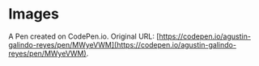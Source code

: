 # Images

A Pen created on CodePen.io. Original URL: [https://codepen.io/agustin-galindo-reyes/pen/MWyeVWM](https://codepen.io/agustin-galindo-reyes/pen/MWyeVWM).


